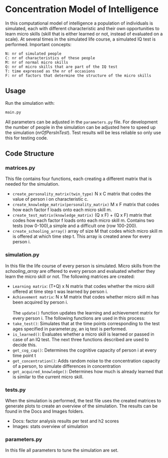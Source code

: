 # Concentration Model of Intelligence

In this computational model of intelligence a population of individuals is simulated, each with different characteristic 
and their own opportunities to learn micro skills (skill that is either learned or not, instead of evaluated on a scale). 
At several times in the simulated life course, a simulated IQ test is performed. Important concepts:
```
N: nr of simulated people
C: nr of characteristics of these people
M: nr of normal micro skills 
Q: nr of micro skills that are part of the IQ test
T: time expressed as the nr of occasions
F: nr of factors that determine the structure of the micro skills
```

## Usage
Run the simulation with:
```bash
main.py
```
All parameters can be adjusted in the `parameters.py` file. For development the number of people in the simulation can be adjusted 
here to speed up the simulation (*nrOfPersInTest*). Test results will be less reliable so only use this for testing code. 

## Code Structure
### matrices.py
This file contains four functions, each creating a different matrix that is needed for the simulation. 
- `create_personality_matrix(twin_type)` N x C matrix that codes the value 
of person i on characteristic c.
- `create_knowledge_matrix(personality_matrix)` M x F matrix that codes how each factor f loads onto each micro skill m.
- `create_test_matrix(knowledge_matrix)` (Q x F) + (Q x F) matrix that codes how each factor f loads onto each micro skill m. Contains two tests (row 0-100),a simple and a difficult one (row 100-200). 
- `create_schooling_array()` array of size M that codes which micro skill m is offered at which time step t. This array is created anew for every person i.

### simulation.py
In this file the life course of every person is simulated. Micro skills from the *schooling_array* are offered to every 
person and evaluated whether they learn the micro skill or not. The following matrices are created:
- `Learning matrix`: (T+Q) x N matrix that codes whether the micro skill offered at time step t was learned by person i.
- `Achievement matrix`: N x M matrix that codes whether micro skill m has been acquired by person i.
\
\
The `update()` function updates the learning and achievement matrix for every person i. The following functions are used in this process: 
- `take_test()`: Simulates that at the time points corresponding to the test ages specified in parameter.py, an iq test is performed.
- `is_learned()`: Evaluates whether a micro skill is learned or passed in case of an IQ test. The next three functions described are used to decide this.
- `get_cog_cap()`: Determines the cognitive capacity of person i at every time point t
- `get_concentration()`: Adds random noise to the concentration capacity of a person, to simulate differences in concentration
- `get_acquired_knowledge()`: Determines how much is already learned that is similar to the current micro skill.

### tests.py
When the simulation is performed, the test file uses the created matrices to generate plots to create an overview of the simulation. 
The results can be found in the Docs and Images folders. 
- Docs: factor analysis results per test and h2 scores
- Images: stats overview of simulation 

### parameters.py
In this file all parameters to tune the simulation are set.
